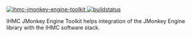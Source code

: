 [ ![ihmc-jmonkey-engine-toolkit](https://api.bintray.com/packages/ihmcrobotics/maven-release/ihmc-jmonkey-engine-toolkit/images/download.svg) ](https://bintray.com/ihmcrobotics/maven-release/ihmc-jmonkey-engine-toolkit/_latestVersion)
[ ![buildstatus](https://bamboo.ihmc.us/plugins/servlet/wittified/build-status/LIBS-IHMCJMONKEYENGINETOOLKIT)](https://bamboo.ihmc.us/plugins/servlet/wittified/build-status/LIBS-IHMCJMONKEYENGINETOOLKIT)

IHMC JMonkey Engine Toolkit helps integration of the JMonkey Engine library with the IHMC software stack.